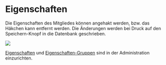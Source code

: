 # Eigenschaften

Die Eigenschaften des Mitgliedes können angehakt werden, bzw. das Häkchen kann entfernt werden. Die Änderungen werden bei Druck auf den Speichern-Knopf in die Datenbank geschrieben.

![](../../../assets/mitgliedeigenschaften.png)

[Eigenschaften](../../administration/eigenschaften.md) und [Eigenschaften-Gruppen](../../administration/eigenschaften-gruppen.md) sind in der Administration einzurichten.